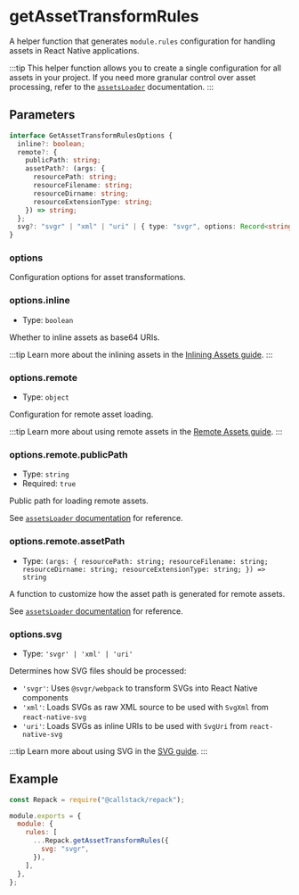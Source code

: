 # getAssetTransformRules

A helper function that generates `module.rules` configuration for handling assets in React Native applications.

:::tip
This helper function allows you to create a single configuration for all assets in your project. If you need more granular control over asset processing, refer to the [`assetsLoader`](/api/loaders/assets-loader) documentation.
:::

## Parameters

```ts
interface GetAssetTransformRulesOptions {
  inline?: boolean;
  remote?: {
    publicPath: string;
    assetPath?: (args: {
      resourcePath: string;
      resourceFilename: string;
      resourceDirname: string;
      resourceExtensionType: string;
    }) => string;
  };
  svg?: "svgr" | "xml" | "uri" | { type: "svgr", options: Record<string, any> };
}
```

### options

Configuration options for asset transformations.

### options.inline

- Type: `boolean`

Whether to inline assets as base64 URIs.

:::tip
Learn more about the inlining assets in the [Inlining Assets guide](/docs/guides/inline-assets).
:::

### options.remote

- Type: `object`

Configuration for remote asset loading.

:::tip
Learn more about using remote assets in the [Remote Assets guide](/docs/guides/remote-assets).
:::

### options.remote.publicPath

- Type: `string`
- Required: `true`

Public path for loading remote assets.

See [`assetsLoader` documentation](/api/loaders/assets-loader#remotepublicpath) for reference.

### options.remote.assetPath

- Type: `(args: { resourcePath: string; resourceFilename: string; resourceDirname: string; resourceExtensionType: string; }) => string`

A function to customize how the asset path is generated for remote assets.

See [`assetsLoader` documentation](/api/loaders/assets-loader#remoteassetpath) for reference.

### options.svg

- Type: `'svgr' | 'xml' | 'uri'`

Determines how SVG files should be processed:

- `'svgr'`: Uses `@svgr/webpack` to transform SVGs into React Native components
- `'xml'`: Loads SVGs as raw XML source to be used with `SvgXml` from `react-native-svg`
- `'uri'`: Loads SVGs as inline URIs to be used with `SvgUri` from `react-native-svg`

:::tip
Learn more about using SVG in the [SVG guide](/docs/guides/svg).
:::

## Example

```js title=rspack.config.cjs
const Repack = require("@callstack/repack");

module.exports = {
  module: {
    rules: [
      ...Repack.getAssetTransformRules({
        svg: "svgr",
      }),
    ],
  },
};
```
